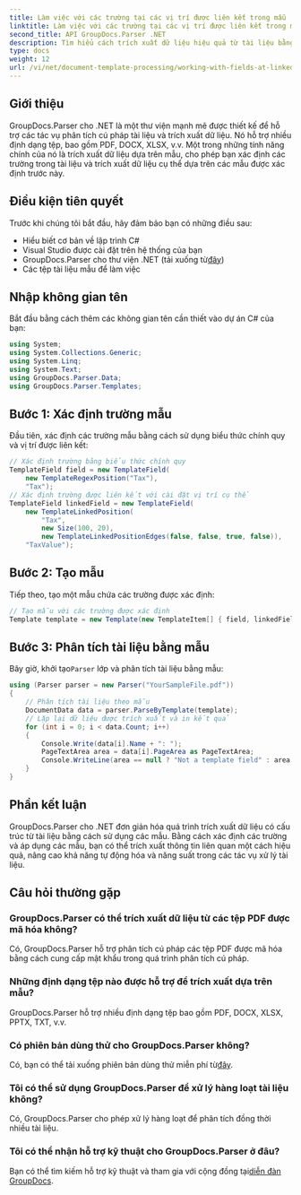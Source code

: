 ```yaml
---
title: Làm việc với các trường tại các vị trí được liên kết trong mẫu
linktitle: Làm việc với các trường tại các vị trí được liên kết trong mẫu
second_title: API GroupDocs.Parser .NET
description: Tìm hiểu cách trích xuất dữ liệu hiệu quả từ tài liệu bằng GroupDocs.Parser cho .NET. Hướng dẫn từng bước với các ví dụ về mã.
type: docs
weight: 12
url: /vi/net/document-template-processing/working-with-fields-at-linked-positions-in-templates/
---
```

## Giới thiệu
GroupDocs.Parser cho .NET là một thư viện mạnh mẽ được thiết kế để hỗ trợ các tác vụ phân tích cú pháp tài liệu và trích xuất dữ liệu. Nó hỗ trợ nhiều định dạng tệp, bao gồm PDF, DOCX, XLSX, v.v. Một trong những tính năng chính của nó là trích xuất dữ liệu dựa trên mẫu, cho phép bạn xác định các trường trong tài liệu và trích xuất dữ liệu cụ thể dựa trên các mẫu được xác định trước này.
## Điều kiện tiên quyết
Trước khi chúng tôi bắt đầu, hãy đảm bảo bạn có những điều sau:
- Hiểu biết cơ bản về lập trình C#
- Visual Studio được cài đặt trên hệ thống của bạn
-  GroupDocs.Parser cho thư viện .NET (tải xuống từ[đây](https://releases.groupdocs.com/parser/net/))
- Các tệp tài liệu mẫu để làm việc

## Nhập không gian tên
Bắt đầu bằng cách thêm các không gian tên cần thiết vào dự án C# của bạn:
```csharp
using System;
using System.Collections.Generic;
using System.Linq;
using System.Text;
using GroupDocs.Parser.Data;
using GroupDocs.Parser.Templates;
```
## Bước 1: Xác định trường mẫu
Đầu tiên, xác định các trường mẫu bằng cách sử dụng biểu thức chính quy và vị trí được liên kết:
```csharp
// Xác định trường bằng biểu thức chính quy
TemplateField field = new TemplateField(
    new TemplateRegexPosition("Tax"),
    "Tax");
// Xác định trường được liên kết với cài đặt vị trí cụ thể
TemplateField linkedField = new TemplateField(
    new TemplateLinkedPosition(
        "Tax",
        new Size(100, 20),
        new TemplateLinkedPositionEdges(false, false, true, false)),
    "TaxValue");
```
## Bước 2: Tạo mẫu
Tiếp theo, tạo một mẫu chứa các trường được xác định:
```csharp
// Tạo mẫu với các trường được xác định
Template template = new Template(new TemplateItem[] { field, linkedField });
```
## Bước 3: Phân tích tài liệu bằng mẫu
 Bây giờ, khởi tạo`Parser` lớp và phân tích tài liệu bằng mẫu:
```csharp
using (Parser parser = new Parser("YourSampleFile.pdf"))
{
    // Phân tích tài liệu theo mẫu
    DocumentData data = parser.ParseByTemplate(template);
    // Lặp lại dữ liệu được trích xuất và in kết quả
    for (int i = 0; i < data.Count; i++)
    {
        Console.Write(data[i].Name + ": ");
        PageTextArea area = data[i].PageArea as PageTextArea;
        Console.WriteLine(area == null ? "Not a template field" : area.Text);
    }
}
```

## Phần kết luận
GroupDocs.Parser cho .NET đơn giản hóa quá trình trích xuất dữ liệu có cấu trúc từ tài liệu bằng cách sử dụng các mẫu. Bằng cách xác định các trường và áp dụng các mẫu, bạn có thể trích xuất thông tin liên quan một cách hiệu quả, nâng cao khả năng tự động hóa và năng suất trong các tác vụ xử lý tài liệu.

## Câu hỏi thường gặp
### GroupDocs.Parser có thể trích xuất dữ liệu từ các tệp PDF được mã hóa không?
Có, GroupDocs.Parser hỗ trợ phân tích cú pháp các tệp PDF được mã hóa bằng cách cung cấp mật khẩu trong quá trình phân tích cú pháp.
### Những định dạng tệp nào được hỗ trợ để trích xuất dựa trên mẫu?
GroupDocs.Parser hỗ trợ nhiều định dạng tệp bao gồm PDF, DOCX, XLSX, PPTX, TXT, v.v.
### Có phiên bản dùng thử cho GroupDocs.Parser không?
 Có, bạn có thể tải xuống phiên bản dùng thử miễn phí từ[đây](https://releases.groupdocs.com/).
### Tôi có thể sử dụng GroupDocs.Parser để xử lý hàng loạt tài liệu không?
Có, GroupDocs.Parser cho phép xử lý hàng loạt để phân tích đồng thời nhiều tài liệu.
### Tôi có thể nhận hỗ trợ kỹ thuật cho GroupDocs.Parser ở đâu?
 Bạn có thể tìm kiếm hỗ trợ kỹ thuật và tham gia với cộng đồng tại[diễn đàn GroupDocs](https://forum.groupdocs.com/c/parser/17).